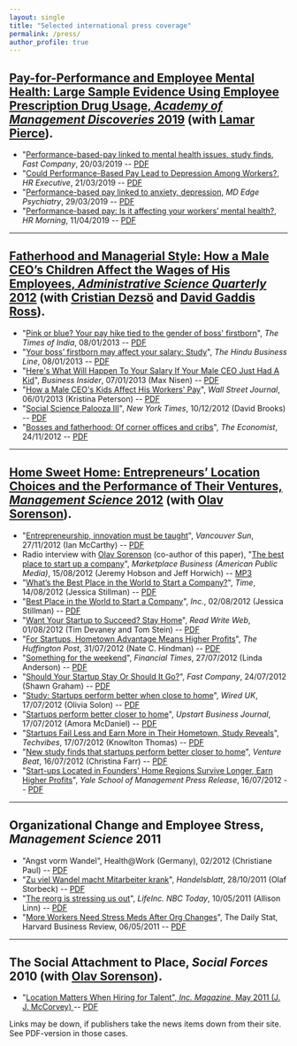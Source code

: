 ```yaml
---
layout: single
title: "Selected international press coverage"
permalink: /press/
author_profile: true
---
```


## [Pay-for-Performance and Employee Mental Health: Large Sample Evidence Using Employee Prescription Drug Usage, _**Academy of Management Discoveries**_ 2019](..posts/2019/p4p/) (with [Lamar Pierce](https://www.lamarpierce.net/)).

  * "[Performance-based-pay linked to mental health issues, study finds](https://www.fastcompany.com/90323137/performance-based-pay-linked-to-mental-health-issues-study-finds), _Fast Company_, 20/03/2019 -- [PDF](https://files.msdahl.com/Press/P4P/2019-03-20-FastCompany.pdf)
  * "[Could Performance-Based Pay Lead to Depression Among Workers?](https://hrexecutive.com/could-performance-based-pay-lead-to-depression-among-workers/), _HR Executive_, 21/03/2019 -- [PDF](https://files.msdahl.com/Press/P4P/2019-03-21-HRExecutive.pdf)
  * "[Performance-based pay linked to anxiety, depression](https://www.mdedge.com/psychiatry/article/197834/depression/performance-based-pay-linked-anxiety-depression), _MD Edge Psychiatry_, 29/03/2019 -- [PDF](https://files.msdahl.com/Press/P4P/2019-03-29-MDEdge.pdf)
  * "[Performance-based pay: Is it affecting your workers’ mental health?](https://www.hrmorning.com/articles/performance-based-pay-is-it-affecting-your-workers-mental-health/), _HR Morning_, 11/04/2019 -- [PDF](https://files.msdahl.com/Press/P4P/2019-10-11-HR_Morning.pdf)

___

##  [Fatherhood and Managerial Style: How a Male CEO’s Children Affect the Wages of His Employees, _**Administrative Science Quarterly**_ 2012](../posts/2012/fatherhood-managerial-style/) (with [Cristian Dezsö](https://scholar.google.com/citations?user=ycXk6WsAAAAJ) and [David Gaddis Ross](https://scholar.google.com/citations?user=cIGfEy0AAAAJ)).

  * "[Pink or blue? Your pay hike tied to the gender of boss' firstborn](http://timesofindia.indiatimes.com/home/science/Pink-or-blue-Your-pay-hike-tied-to-the-gender-of-boss-firstborn/articleshow/17933980.cms)", _The Times of India_, 08/01/2013 -- [PDF](https://files.msdahl.com/Press/ASQ12/2013-01-08_TimesOfIndia.pdf)
  * "[Your boss’ firstborn may affect your salary: Study](http://www.thehindubusinessline.com/features/your-boss-firstborn-may-affect-your-salary-study/article4283163.ece)", _The Hindu Business Line_, 08/01/2013 -- [PDF](https://files.msdahl.com/Press/ASQ12/2013-01-08_TheHinduBusinessLine.pdf)
  * "[Here's What Will Happen To Your Salary If Your Male CEO Just Had A Kid](http://www.businessinsider.com/how-a-ceos-kids-affect-your-pay-2013-1)", _Business Insider_, 07/01/2013 (Max Nisen) -- [PDF](https://files.msdahl.com/Press/ASQ12/2013-01-07_BusinessInsider.pdf)
  * "[How a Male CEO's Kids Affect His Workers' Pay](http://online.wsj.com/article/SB10001424127887324391104578225710891707312.html)", _Wall Street Journal_, 06/01/2013 (Kristina Peterson) -- [PDF](https://files.msdahl.com/Press/ASQ12/2013-01-06_WSJ.pdf)
  * "[Social Science Palooza III](http://www.nytimes.com/2012/12/11/opinion/brooks-social-science-palooza-iii.html?_r=0)", _New York Times_, 10/12/2012 (David Brooks) -- [PDF](https://files.msdahl.com/Press/ASQ12/2012-12-10_NYTimes.pdf)
  * "[Bosses and fatherhood: Of corner offices and cribs](http://www.economist.com/news/business/21567082-when-your-boss-has-baby-watch-your-wallet-corner-offices-and-cribs)", _The Economist_, 24/11/2012 -- [PDF](https://files.msdahl.com/Press/ASQ12/2012-11-24_TheEconomist.pdf)

___

## [Home Sweet Home: Entrepreneurs’ Location Choices and the Performance of Their Ventures, _**Management Science**_ 2012](https://../posts/2012/homesweethome/) (with [Olav Sorenson](http://www.olavsorenson.net)).
  * "[Entrepreneurship, innovation must be taught](http://www.vancouversun.com/business/2035/Entrepreneurship+innovation+must+taught/7618255/story.html)", _Vancouver Sun_, 27/11/2012 (Ian McCarthy) -- [PDF](https://files.msdahl.com/Press/HSH/2012-11-27_VancouverSun.pdf)
  * Radio interview with <a title="Olav Sorenson" href="http://www.olavsorenson.net" target="_blank">Olav Sorenson</a> (co-author of this paper), "[The best place to start up a company](http://www.marketplace.org/topics/world/best-place-start-company)", _Marketplace Business (American Public Media)_, 15/08/2012 (Jeremy Hobson and Jeff Horwich) -- [MP3](https://files.msdahl.com/Press/HSH/2012-08-15_MarketplaceRadioOlav.mp3")
  * "[What’s the Best Place in the World to Start a Company?](http://business.time.com/2012/08/14/whats-the-best-place-in-the-world-to-start-a-company/)", _Time_, 14/08/2012 (Jessica Stillman) -- [PDF](https://files.msdahl.com/Press/HSH/2012-08-14_Time.pdf)
  * "[Best Place in the World to Start a Company](http://www.inc.com/jessica-stillman/best-place-to-start-a-company.html)", _Inc._, 02/08/2012 (Jessica Stillman) -- [PDF](https://files.msdahl.com/Press/HSH/2012-08-02_Inc.pdf)
  * "[Want Your Startup to Succeed? Stay Home](http://www.readwriteweb.com/start/2012/08/want-your-startup-to-succeed-stay-home.php)", _Read Write Web_, 01/08/2012 (Tim Devaney and Tom Stein) -- [PDF](https://files.msdahl.com/Press/HSH/2012-08-01_ReadWriteWeb.pdf)
  * "[For Startups, Hometown Advantage Means Higher Profits](http://www.huffingtonpost.com/2012/07/30/startup-hometown-advantage_n_1719035.html)", _The Huffington Post_, 31/07/2012 (Nate C. Hindman) -- [PDF](https://files.msdahl.com/Press/HSH/2012-07-31_HuffingtonPost.pdf)
  * "[Something for the weekend](http://www.ft.com/cms/s/2/0ff2e4b6-d4e1-11e1-b476-00144feabdc0.html)", _Financial Times_, 27/07/2012 (Linda Anderson) -- [PDF](https://files.msdahl.com/Press/HSH/2012-07-27_FinancialTimes.pdf)
  * "[Should Your Startup Stay Or Should It Go?](http://www.fastcompany.com/1843427/should-your-startup-stay-or-should-it-go)", _Fast Company_, 24/07/2012 (Shawn Graham) -- [PDF](https://files.msdahl.com/Press/HSH/2012-07-24_FastCompany.pdf)
  * "[Study: Startups perform better when close to home](http://www.wired.co.uk/news/archive/2012-07/17/startups-close-to-home)", _Wired UK_, 17/07/2012 (Olivia Solon) -- [PDF](https://files.msdahl.com/Press/HSH/2012-07-17_WiredUK.pdf)
  * "[Startups perform better closer to home](http://upstart.bizjournals.com/news/wire/2012/07/17/startups-perform-better-closer-to-home.html)", _Upstart Business Journal_, 17/07/2012 (Amora McDaniel) -- [PDF](https://files.msdahl.com/Press/HSH/2012-07-17_UpstartBusinessJournal.pdf)
  * "[Startups Fail Less and Earn More in Their Hometown, Study Reveals](http://www.techvibes.com/blog/startups-fail-less-and-earn-more-in-their-hometown-study-reveals-2012-07-17)", _Techvibes_, 17/07/2012 (Knowlton Thomas) -- [PDF](https://files.msdahl.com/Press/HSH/2012-07-17_TechVibes.pdf)
  * "[New study finds that startups perform better closer to home](http://venturebeat.com/2012/07/16/new-study-finds-that-startups-perform-better-closer-to-home/)", _Venture Beat_, 16/07/2012 (Christina Farr) -- [PDF](https://files.msdahl.com/Press/HSH/2012-07-16_VentureBeat.pdf)
  * "[Start-ups Located in Founders' Home Regions Survive Longer, Earn Higher Profits](http://mba.yale.edu/news_events/CMS/Articles/7616.shtml)", _Yale School of Management Press Release_, 16/07/2012 -- [PDF](https://files.msdahl.com/Press/HSH/2012-07-16_Yale.pdf)

___

##  Organizational Change and Employee Stress, _**Management Science**_ 2011
  * "Angst vorm Wandel", Health@Work (Germany), 02/2012 (Christiane Paul) -- [PDF](https://files.msdahl.com/Press/HealthatWork02-2012.pdf)
  * "[Zu viel Wandel macht Mitarbeiter krank](http://www.handelsblatt.com/politik/oekonomie/wissenswert/zu-viel-wandel-macht-mitarbeiter-krank/5750110.html?p5750110=all)", _Handelsblatt_, 28/10/2011 (Olaf Storbeck) -- [PDF](https://files.msdahl.com/Press/Handelsblatt28-10-2011.pdf)
  * "[The reorg is stressing us out](http://lifeinc.today.msnbc.msn.com/_news/2011/05/10/6612737-the-reorg-is-stressing-us-out)", _LifeInc. NBC Today_, 10/05/2011 (Allison Linn) -- [PDF](https://files.msdahl.com/Press/Inc.Magazine05-2011.pdf)
  * "[More Workers Need Stress Meds After Org Changes](http://web.hbr.org/email/archive/dailystat.php?date=050611)", The Daily Stat, Harvard Business Review, 06/05/2011  -- [PDF](https://files.msdahl.com/Press/DailyStatBlogHBR06-05-2011.pdf)

___

## The Social Attachment to Place, _**Social Forces**_ 2010 (with [Olav Sorenson](http://www.olavsorenson.net)).
  * "[Location Matters When Hiring for Talent", _Inc. Magazine_, May 2011 (J. J. McCorvey) ](http://www.inc.com/magazine/20110501/location-matters-when-hiring-for-talent.html) -- [PDF](https://files.msdahl.com/Press/Inc.Magazine05-2011.pdf)


Links may be down, if publishers take the news items down from their site. See PDF-version in those cases.
